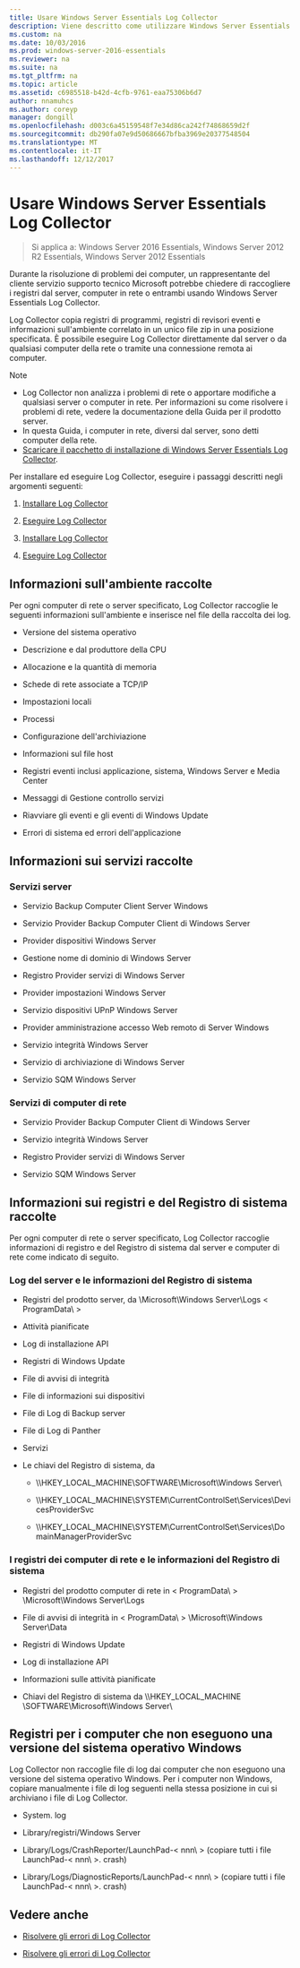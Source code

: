 ```yaml
---
title: Usare Windows Server Essentials Log Collector
description: Viene descritto come utilizzare Windows Server Essentials
ms.custom: na
ms.date: 10/03/2016
ms.prod: windows-server-2016-essentials
ms.reviewer: na
ms.suite: na
ms.tgt_pltfrm: na
ms.topic: article
ms.assetid: c6985518-b42d-4cfb-9761-eaa75306b6d7
author: nnamuhcs
ms.author: coreyp
manager: dongill
ms.openlocfilehash: d003c6a45159548f7e34d86ca242f74868659d2f
ms.sourcegitcommit: db290fa07e9d50686667bfba3969e20377548504
ms.translationtype: MT
ms.contentlocale: it-IT
ms.lasthandoff: 12/12/2017
---
```

# <a name="use-the-windows-server-essentials-log-collector"></a>Usare Windows Server Essentials Log Collector

>Si applica a: Windows Server 2016 Essentials, Windows Server 2012 R2 Essentials, Windows Server 2012 Essentials

Durante la risoluzione di problemi dei computer, un rappresentante del cliente servizio supporto tecnico Microsoft potrebbe chiedere di raccogliere i registri dal server, computer in rete o entrambi usando Windows Server Essentials Log Collector.  
  
 Log Collector copia registri di programmi, registri di revisori eventi e informazioni sull'ambiente correlato in un unico file zip in una posizione specificata. È possibile eseguire Log Collector direttamente dal server o da qualsiasi computer della rete o tramite una connessione remota ai computer.  
  
> [!NOTE]
>  -   Log Collector non analizza i problemi di rete o apportare modifiche a qualsiasi server o computer in rete. Per informazioni su come risolvere i problemi di rete, vedere la documentazione della Guida per il prodotto server.  
> -   In questa Guida, i computer in rete, diversi dal server, sono detti computer della rete.  
> -   [Scaricare il pacchetto di installazione di Windows Server Essentials Log Collector](https://go.microsoft.com/fwlink/?LinkID=266341).  
  
 Per installare ed eseguire Log Collector, eseguire i passaggi descritti negli argomenti seguenti:  
  

1.  [Installare Log Collector](Install-the-Windows-Server-Essentials-Log-Collector.md)  
  
2.  [Eseguire Log Collector](Run-the-Windows-Server-Essentials-Log-Collector.md)  

1.  [Installare Log Collector](../support/Install-the-Windows-Server-Essentials-Log-Collector.md)  
  
2.  [Eseguire Log Collector](../support/Run-the-Windows-Server-Essentials-Log-Collector.md)  

  
## <a name="environment-information-collected"></a>Informazioni sull'ambiente raccolte  
 Per ogni computer di rete o server specificato, Log Collector raccoglie le seguenti informazioni sull'ambiente e inserisce nel file della raccolta dei log.  
  
-   Versione del sistema operativo  
  
-   Descrizione e dal produttore della CPU  
  
-   Allocazione e la quantità di memoria  
  
-   Schede di rete associate a TCP/IP  
  
-   Impostazioni locali  
  
-   Processi  
  
-   Configurazione dell'archiviazione  
  
-   Informazioni sul file host  
  
-   Registri eventi inclusi applicazione, sistema, Windows Server e Media Center  
  
-   Messaggi di Gestione controllo servizi  
  
-   Riavviare gli eventi e gli eventi di Windows Update  
  
-   Errori di sistema ed errori dell'applicazione  
  
## <a name="services-information-collected"></a>Informazioni sui servizi raccolte  
  
### <a name="server-services"></a>Servizi server  
  
-   Servizio Backup Computer Client Server Windows  
  
-   Servizio Provider Backup Computer Client di Windows Server  
  
-   Provider dispositivi Windows Server  
  
-   Gestione nome di dominio di Windows Server  
  
-   Registro Provider servizi di Windows Server  
  
-   Provider impostazioni Windows Server  
  
-   Servizio dispositivi UPnP Windows Server  
  
-   Provider amministrazione accesso Web remoto di Server Windows  
  
-   Servizio integrità Windows Server  
  
-   Servizio di archiviazione di Windows Server  
  
-   Servizio SQM Windows Server  
  
### <a name="network-computer-services"></a>Servizi di computer di rete  
  
-   Servizio Provider Backup Computer Client di Windows Server  
  
-   Servizio integrità Windows Server  
  
-   Registro Provider servizi di Windows Server  
  
-   Servizio SQM Windows Server  
  
## <a name="logs-and-registry-information-collected"></a>Informazioni sui registri e del Registro di sistema raccolte  
 Per ogni computer di rete o server specificato, Log Collector raccoglie informazioni di registro e del Registro di sistema dal server e computer di rete come indicato di seguito.  
  
### <a name="server-logs-and-registry-information"></a>Log del server e le informazioni del Registro di sistema  
  
-   Registri del prodotto server, da \Microsoft\Windows Server\Logs < ProgramData\ >  
  
-   Attività pianificate  
  
-   Log di installazione API  
  
-   Registri di Windows Update  
  
-   File di avvisi di integrità  
  
-   File di informazioni sui dispositivi  
  
-   File di Log di Backup server  
  
-   File di Log di Panther  
  
-   Servizi  
  
-   Le chiavi del Registro di sistema, da  
  
    -   \\\HKEY_LOCAL_MACHINE\SOFTWARE\Microsoft\Windows Server\  
  
    -   \\\HKEY_LOCAL_MACHINE\SYSTEM\CurrentControlSet\Services\DevicesProviderSvc  
  
    -   \\\HKEY_LOCAL_MACHINE\SYSTEM\CurrentControlSet\Services\DomainManagerProviderSvc  
  
### <a name="network-computer-logs-and-registry-information"></a>I registri dei computer di rete e le informazioni del Registro di sistema  
  
-   Registri del prodotto computer di rete in < ProgramData\ > \Microsoft\Windows Server\Logs  
  
-   File di avvisi di integrità in < ProgramData\ > \Microsoft\Windows Server\Data  
  
-   Registri di Windows Update  
  
-   Log di installazione API  
  
-   Informazioni sulle attività pianificate  
  
-   Chiavi del Registro di sistema da \\\HKEY_LOCAL_MACHINE \SOFTWARE\Microsoft\Windows Server\  
  
## <a name="logs-for-computers-that-do-not-run-a-version-of-the-windows-operating-system"></a>Registri per i computer che non eseguono una versione del sistema operativo Windows  
 Log Collector non raccoglie file di log dai computer che non eseguono una versione del sistema operativo Windows. Per i computer non Windows, copiare manualmente i file di log seguenti nella stessa posizione in cui si archiviano i file di Log Collector.  
  
-   System. log  
  
-   Library/registri/Windows Server  
  
-   Library/Logs/CrashReporter/LaunchPad-< nnn\ > (copiare tutti i file LaunchPad-< nnn\ >. crash)  
  
-   Library/Logs/DiagnosticReports/LaunchPad-< nnn\ > (copiare tutti i file LaunchPad-< nnn\ >. crash)  
  
## <a name="see-also"></a>Vedere anche  
  

-   [Risolvere gli errori di Log Collector](Troubleshoot-Windows-Server-Essentials-Log-Collector-Errors.md)

-   [Risolvere gli errori di Log Collector](../support/Troubleshoot-Windows-Server-Essentials-Log-Collector-Errors.md)

